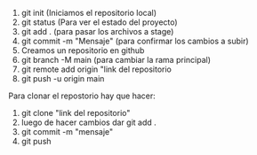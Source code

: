1. git init (Iniciamos el repositorio local)
2. git status (Para ver el estado del proyecto)
3. git add . (para pasar los archivos a stage)
4. git commit -m "Mensaje" (para confirmar los cambios a subir)
6. Creamos un repositorio en github
7. git branch -M main (para cambiar la rama principal)
8. git remote add origin "link del repositorio
9. git push -u origin main


Para clonar el repostorio hay que hacer:

1. git clone "link del repositorio"
2. luego de hacer cambios dar git add .
3. git commit -m "mensaje"
4. git push